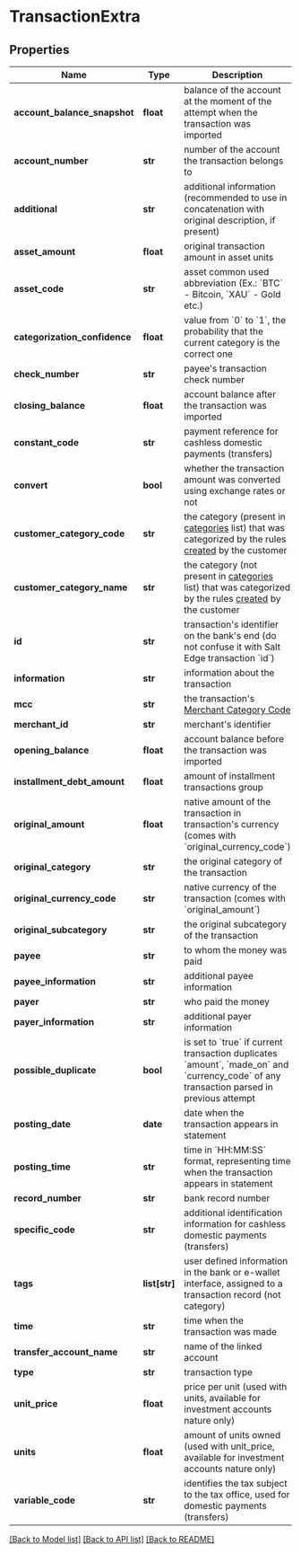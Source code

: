 # TransactionExtra

## Properties
Name | Type | Description | Notes
------------ | ------------- | ------------- | -------------
**account_balance_snapshot** | **float** | balance of the account at the moment of the attempt when the transaction was imported | [optional] 
**account_number** | **str** | number of the account the transaction belongs to | [optional] 
**additional** | **str** | additional information (recommended to use in concatenation with original description, if present) | [optional] 
**asset_amount** | **float** | original transaction amount in asset units | [optional] 
**asset_code** | **str** | asset common used abbreviation (Ex.: &#x60;BTC&#x60; - Bitcoin, &#x60;XAU&#x60; - Gold etc.) | [optional] 
**categorization_confidence** | **float** | value from &#x60;0&#x60; to &#x60;1&#x60;, the probability that the current category is the correct one | [optional] 
**check_number** | **str** | payee&#x27;s transaction check number | [optional] 
**closing_balance** | **float** | account balance after the transaction was imported | [optional] 
**constant_code** | **str** | payment reference for cashless domestic payments (transfers) | [optional] 
**convert** | **bool** | whether the transaction amount was converted using exchange rates or not | [optional] 
**customer_category_code** | **str** | the category (present in [categories](#categories) list) that was categorized by the rules [created](#categories-learn) by the customer | [optional] 
**customer_category_name** | **str** | the category (not present in [categories](#categories) list) that was categorized by the rules [created](#categories-learn) by the customer | [optional] 
**id** | **str** | transaction&#x27;s identifier on the bank&#x27;s end (do not confuse it with Salt Edge transaction &#x60;id&#x60;) | [optional] 
**information** | **str** | information about the transaction | [optional] 
**mcc** | **str** | the transaction&#x27;s [Merchant Category Code](http://www.irs.gov/irb/2004-31_IRB/ar17.html) | [optional] 
**merchant_id** | **str** | merchant&#x27;s identifier | [optional] 
**opening_balance** | **float** | account balance before the transaction was imported | [optional] 
**installment_debt_amount** | **float** | amount of installment transactions group | [optional] 
**original_amount** | **float** | native amount of the transaction in transaction&#x27;s currency (comes with &#x60;original_currency_code&#x60;) | [optional] 
**original_category** | **str** | the original category of the transaction | [optional] 
**original_currency_code** | **str** | native currency of the transaction (comes with &#x60;original_amount&#x60;) | [optional] 
**original_subcategory** | **str** | the original subcategory of the transaction | [optional] 
**payee** | **str** | to whom the money was paid | [optional] 
**payee_information** | **str** | additional payee information | [optional] 
**payer** | **str** | who paid the money | [optional] 
**payer_information** | **str** | additional payer information | [optional] 
**possible_duplicate** | **bool** | is set to &#x60;true&#x60; if current transaction duplicates &#x60;amount&#x60;, &#x60;made_on&#x60; and &#x60;currency_code&#x60; of any transaction parsed in previous attempt | [optional] 
**posting_date** | **date** | date when the transaction appears in statement | [optional] 
**posting_time** | **str** | time in &#x60;HH:MM:SS&#x60; format, representing time when the transaction appears in statement | [optional] 
**record_number** | **str** | bank record number | [optional] 
**specific_code** | **str** | additional identification information for cashless domestic payments (transfers) | [optional] 
**tags** | **list[str]** | user defined information in the bank or e-wallet interface, assigned to a transaction record (not category) | [optional] 
**time** | **str** | time when the transaction was made | [optional] 
**transfer_account_name** | **str** | name of the linked account | [optional] 
**type** | **str** | transaction type | [optional] 
**unit_price** | **float** | price per unit (used with units, available for investment accounts nature only) | [optional] 
**units** | **float** | amount of units owned (used with unit_price, available for investment accounts nature only) | [optional] 
**variable_code** | **str** | identifies the tax subject to the tax office, used for domestic payments (transfers) | [optional] 

[[Back to Model list]](../README.md#documentation-for-models) [[Back to API list]](../README.md#documentation-for-api-endpoints) [[Back to README]](../README.md)

